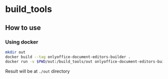 # build_tools

## How to use

### Using docker

```bash
mkdir out
docker build --tag onlyoffice-document-editors-builder .
docker run -v $PWD/out:/build_tools/out onlyoffice-document-editors-builder
```

Result will be at `./out` directory

